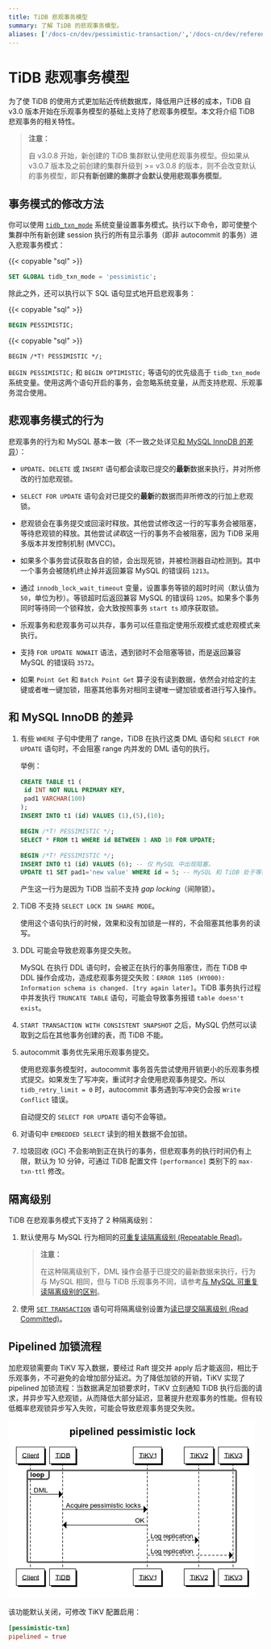 ```yaml
---
title: TiDB 悲观事务模型
summary: 了解 TiDB 的悲观事务模型。
aliases: ['/docs-cn/dev/pessimistic-transaction/','/docs-cn/dev/reference/transactions/transaction-pessimistic/']
---
```


# TiDB 悲观事务模型

为了使 TiDB 的使用方式更加贴近传统数据库，降低用户迁移的成本，TiDB 自 v3.0 版本开始在乐观事务模型的基础上支持了悲观事务模型。本文将介绍 TiDB 悲观事务的相关特性。

> **注意：**
>
> 自 v3.0.8 开始，新创建的 TiDB 集群默认使用悲观事务模型。但如果从 v3.0.7 版本及之前创建的集群升级到 >= v3.0.8 的版本，则不会改变默认的事务模型，即**只有新创建的集群才会默认使用悲观事务模型**。

## 事务模式的修改方法

你可以使用 [`tidb_txn_mode`](/system-variables.md#tidb_txn_mode) 系统变量设置事务模式。执行以下命令，即可使整个集群中所有新创建 session 执行的所有显示事务（即非 autocommit 的事务）进入悲观事务模式：

{{< copyable "sql" >}}

```sql
SET GLOBAL tidb_txn_mode = 'pessimistic';
```

除此之外，还可以执行以下 SQL 语句显式地开启悲观事务：

{{< copyable "sql" >}}

```sql
BEGIN PESSIMISTIC;
```

{{< copyable "sql" >}}

```
BEGIN /*T! PESSIMISTIC */;
```

`BEGIN PESSIMISTIC;` 和 `BEGIN OPTIMISTIC;` 等语句的优先级高于 `tidb_txn_mode` 系统变量。使用这两个语句开启的事务，会忽略系统变量，从而支持悲观、乐观事务混合使用。

## 悲观事务模式的行为

悲观事务的行为和 MySQL 基本一致（不一致之处详见[和 MySQL InnoDB 的差异](#和-mysql-innodb-的差异)）：

- `UPDATE`、`DELETE` 或 `INSERT` 语句都会读取已提交的**最新**数据来执行，并对所修改的行加悲观锁。

- `SELECT FOR UPDATE` 语句会对已提交的**最新**的数据而非所修改的行加上悲观锁。

- 悲观锁会在事务提交或回滚时释放。其他尝试修改这一行的写事务会被阻塞，等待悲观锁的释放。其他尝试*读取*这一行的事务不会被阻塞，因为 TiDB 采用多版本并发控制机制 (MVCC)。

- 如果多个事务尝试获取各自的锁，会出现死锁，并被检测器自动检测到。其中一个事务会被随机终止掉并返回兼容 MySQL 的错误码 `1213`。

- 通过 `innodb_lock_wait_timeout` 变量，设置事务等锁的超时时间（默认值为 `50`，单位为秒）。等锁超时后返回兼容 MySQL 的错误码 `1205`。如果多个事务同时等待同一个锁释放，会大致按照事务 `start ts` 顺序获取锁。

- 乐观事务和悲观事务可以共存，事务可以任意指定使用乐观模式或悲观模式来执行。

- 支持 `FOR UPDATE NOWAIT` 语法，遇到锁时不会阻塞等锁，而是返回兼容 MySQL 的错误码 `3572`。

- 如果 `Point Get` 和 `Batch Point Get` 算子没有读到数据，依然会对给定的主键或者唯一键加锁，阻塞其他事务对相同主键唯一键加锁或者进行写入操作。

## 和 MySQL InnoDB 的差异

1. 有些 `WHERE` 子句中使用了 range，TiDB 在执行这类 DML 语句和 `SELECT FOR UPDATE` 语句时，不会阻塞 range 内并发的 DML 语句的执行。

    举例：

    ```sql
    CREATE TABLE t1 (
     id INT NOT NULL PRIMARY KEY,
     pad1 VARCHAR(100)
    );
    INSERT INTO t1 (id) VALUES (1),(5),(10);
    ```

    ```sql
    BEGIN /*T! PESSIMISTIC */;
    SELECT * FROM t1 WHERE id BETWEEN 1 AND 10 FOR UPDATE;
    ```

    ```sql
    BEGIN /*T! PESSIMISTIC */;
    INSERT INTO t1 (id) VALUES (6); -- 仅 MySQL 中出现阻塞。
    UPDATE t1 SET pad1='new value' WHERE id = 5; -- MySQL 和 TiDB 处于等待阻塞状态。
    ```

    产生这一行为是因为 TiDB 当前不支持 _gap locking_（间隙锁）。

2. TiDB 不支持 `SELECT LOCK IN SHARE MODE`。

    使用这个语句执行的时候，效果和没有加锁是一样的，不会阻塞其他事务的读写。

3. DDL 可能会导致悲观事务提交失败。

    MySQL 在执行 DDL 语句时，会被正在执行的事务阻塞住，而在 TiDB 中 DDL 操作会成功，造成悲观事务提交失败：`ERROR 1105 (HY000): Information schema is changed. [try again later]`。TiDB 事务执行过程中并发执行 `TRUNCATE TABLE` 语句，可能会导致事务报错 `table doesn't exist`。

4. `START TRANSACTION WITH CONSISTENT SNAPSHOT` 之后，MySQL 仍然可以读取到之后在其他事务创建的表，而 TiDB 不能。

5. autocommit 事务优先采用乐观事务提交。
    
    使用悲观事务模型时，autocommit 事务首先尝试使用开销更小的乐观事务模式提交。如果发生了写冲突，重试时才会使用悲观事务提交。所以 `tidb_retry_limit = 0` 时，autocommit 事务遇到写冲突仍会报 `Write Conflict` 错误。

    自动提交的 `SELECT FOR UPDATE` 语句不会等锁。

6. 对语句中 `EMBEDDED SELECT` 读到的相关数据不会加锁。

7. 垃圾回收 (GC) 不会影响到正在执行的事务，但悲观事务的执行时间仍有上限，默认为 10 分钟，可通过 TiDB 配置文件 `[performance]` 类别下的 `max-txn-ttl` 修改。

## 隔离级别

TiDB 在悲观事务模式下支持了 2 种隔离级别：

1. 默认使用与 MySQL 行为相同的[可重复读隔离级别 (Repeatable Read)](/transaction-isolation-levels.md#可重复读隔离级别-repeatable-read)。

    > **注意：**
    >
    > 在这种隔离级别下，DML 操作会基于已提交的最新数据来执行，行为与 MySQL 相同，但与 TiDB 乐观事务不同，请参考[与 MySQL 可重复读隔离级别的区别](/transaction-isolation-levels.md#与-mysql-可重复读隔离级别的区别)。

2. 使用 [`SET TRANSACTION`](/sql-statements/sql-statement-set-transaction.md) 语句可将隔离级别设置为[读已提交隔离级别 (Read Committed)](/transaction-isolation-levels.md#读已提交隔离级别-read-committed)。

## Pipelined 加锁流程

加悲观锁需要向 TiKV 写入数据，要经过 Raft 提交并 apply 后才能返回，相比于乐观事务，不可避免的会增加部分延迟。为了降低加锁的开销，TiKV 实现了 pipelined 加锁流程：当数据满足加锁要求时，TiKV 立刻通知 TiDB 执行后面的请求，并异步写入悲观锁，从而降低大部分延迟，显著提升悲观事务的性能。但有较低概率悲观锁异步写入失败，可能会导致悲观事务提交失败。

![Pipelined pessimistic lock](/media/pessimistic-transaction-pipelining.png)

该功能默认关闭，可修改 TiKV 配置启用：

```toml
[pessimistic-txn]
pipelined = true
```
